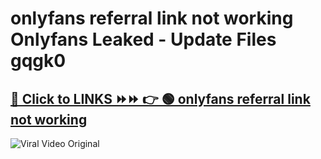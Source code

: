 
 # onlyfans referral link not working Onlyfans Leaked - Update Files gqgk0

## <h2><a href="https://clipsfans.com/onlyfans_referral_link_not_working&ref=git">🔗 Click to LINKS ⏩⏩ 👉 🟢 onlyfans referral link not working </a></h2>

<a href="https://clipsfans.com/onlyfans_referral_link_not_working&ref=git" rel="nofollow" data-target="animated-image.originalLink"><img src="https://i.ibb.co.com/xMMVF88/686577567.gif" alt="Viral Video Original" style="max-width: 100%; display: inline-block;" data-target="animated-image.originalImage"></a>

